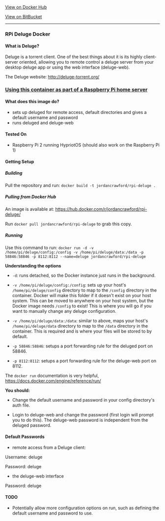 [View on Docker Hub](https://hub.docker.com/r/jordancrawford/rpi-deluge/)

[View on BitBucket](https://bitbucket.org/jordancrawfordnz/rpi-deluge-docker)

---

### RPi Deluge Docker

#### What is Deluge?
Deluge is a torrent client. One of the best things about it is its highly client-server oriented, allowing you to remote control a deluge server from your desktop deluge app or using the web interface (deluge-web).

The Deluge website: http://deluge-torrent.org/

### [Using this container as part of a Raspberry Pi home server](https://jordancrawford.kiwi/rpi-home-server/)

#### What does this image do?
- sets up deluged for remote access, default directories and gives a default username and password
- runs deluged and deluge-web

#### Tested On
- Raspberry Pi 2 running HypriotOS (should also work on the Raspberry Pi 1)

#### Getting Setup

##### Building
Pull the repository and run: ``docker build -t jordancrawford/rpi-deluge .``

##### Pulling from Docker Hub
An image is available at: https://hub.docker.com/r/jordancrawford/rpi-deluge/

Run ``docker pull jordancrawford/rpi-deluge`` to grab this copy.

##### Running
Use this command to run:
``docker run -d -v /home/pi/deluge/config:/config -v /home/pi/deluge/data:/data -p 58846:58846 -p 8112:8112 --name=deluge jordancrawford/rpi-deluge``

**Understanding the options**

- ``-d``: runs detached, so the Docker instance just runs in the background.

- ``-v /home/pi/deluge/config:/config``: sets up your host's ``/home/pi/deluge/config`` directory to map to the ``/config`` directory in the container. Docker will make this folder if it doesn't exist on your host system. This can be moved to anywhere on your host system, but the Docker image needs ``/config`` to exist! This is where you will go if you want to manually change any deluge configuration.

- ``-v /home/pi/deluge/data:/data``: similar to above, maps your host's ``/home/pi/deluge/data`` directory to map to the ``/data`` directory in the container. This is required and is where your files will be stored to by default.

- ``-p 58846:58846``: setups a port forwarding rule for the deluged port on 58846.

- ``-p 8112:8112``: setups a port forwarding rule for the deluge-web port on 8112.

The ``docker run`` documentation is very helpful, https://docs.docker.com/engine/reference/run/

**You should:**

- Change the default username and password in your config directory's auth file.

- Login to deluge-web and change the password (first login will prompt you to do this). The deluge-web password is independent from the deluged password.

#### Default Passwords
- remote access from a Deluge client:

Username: deluge

Password: deluge

- the deluge-web interface

Password: deluge

#### TODO
- Potentially allow more configuration options on run, such as defining the default username and password to use.